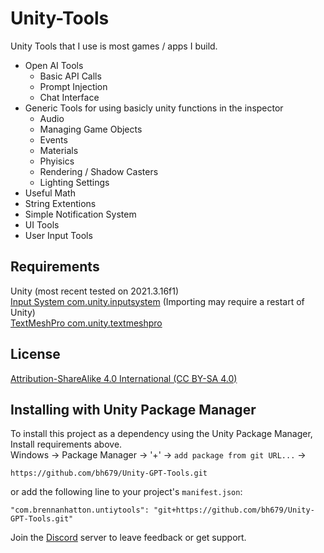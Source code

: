 # Unity-Tools
Unity Tools that I use is most games / apps I build.

 - Open AI Tools
   - Basic API Calls
   - Prompt Injection
   - Chat Interface
 - Generic Tools for using basicly unity functions in the inspector
   - Audio 
   - Managing Game Objects
   - Events
   - Materials
   - Phyisics
   - Rendering / Shadow Casters
   - Lighting Settings
 - Useful Math
 - String Extentions
 - Simple Notification System
 - UI Tools
 - User Input Tools


## Requirements
Unity (most recent tested on 2021.3.16f1) <br />
[Input System com.unity.inputsystem](https://docs.unity3d.com/Packages/com.unity.inputsystem@1.4/manual/index.html) (Importing may require a restart of Unity)<br />
[TextMeshPro com.unity.textmeshpro](https://docs.unity3d.com/Packages/com.unity.textmeshpro@3.0)<br />

## License
[Attribution-ShareAlike 4.0 International (CC BY-SA 4.0)](https://creativecommons.org/licenses/by-sa/4.0/)

## Installing with Unity Package Manager
To install this project as a dependency using the Unity Package Manager,
Install requirements above.<br >
Windows -> Package Manager -> '+' -> `add package from git URL...` ->
```
https://github.com/bh679/Unity-GPT-Tools.git
```
or 
add the following line to your project's `manifest.json`:

```
"com.brennanhatton.untiytools": "git+https://github.com/bh679/Unity-GPT-Tools.git"
```



Join the [Discord](https://discord.gg/VC8gZ2GNHs "Join Discord server") server to leave feedback or get support.
